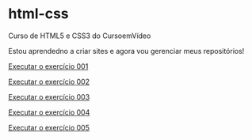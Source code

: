 # html-css
Curso de HTML5 e CSS3 do CursoemVídeo

Estou aprendedno a criar sites e agora vou gerenciar meus repositórios!

<a href="https://murilom19.github.io/html-css/exercicios/ex001/index.html">Executar o exercício 001</a>

<a href="https://murilom19.github.io/html-css/exercicios/ex002/index.html">Executar o exercício 002</a>

<a href="https://murilom19.github.io/html-css/exercicios/ex003/index.html">Executar o exercício 003</a>

<a href="https://murilom19.github.io/html-css/exercicios/ex004/index.html">Executar o exercício 004</a>

<a href="https://murilom19.github.io/html-css/exercicios/ex001/index.html">Executar o exercício 005</a>